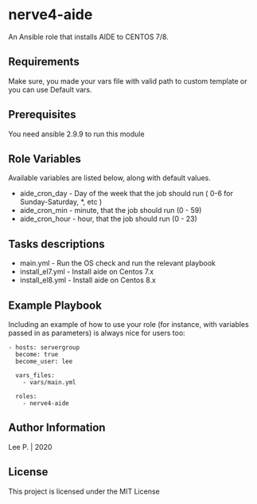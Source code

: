 nerve4-aide
===========

An Ansible role that installs AIDE to CENTOS 7/8.


Requirements
------------

Make sure, you made your vars file with valid path to custom template or you can use Default vars.


Prerequisites
--------------

You need ansible 2.9.9 to run this module


Role Variables
--------------

Available variables are listed below, along with default values.
- aide_cron_day - Day of the week that the job should run ( 0-6 for Sunday-Saturday, *, etc )
- aide_cron_min - minute, that the job should run (0 - 59)
- aide_cron_hour - hour, that the job should run (0 - 23)


Tasks descriptions
------------

- main.yml - Run the OS check and run the relevant playbook
- install_el7.yml - Install aide on Centos 7.x
- install_el8.yml - Install aide on Centos 8.x


Example Playbook
----------------

Including an example of how to use your role (for instance, with variables passed in as parameters) is always nice for users too:

    - hosts: servergroup
      become: true
      become_user: lee
    
      vars_files:
        - vars/main.yml
        
      roles:
        - nerve4-aide


Author Information
------------------
Lee P. | 2020


## License

This project is licensed under the MIT License

